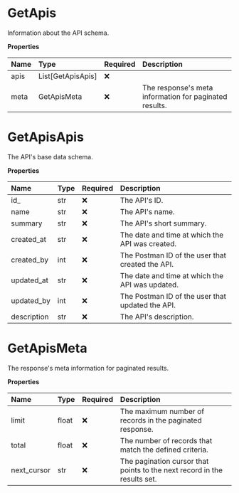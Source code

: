 # GetApis

Information about the API schema.

**Properties**

| Name | Type              | Required | Description                                            |
| :--- | :---------------- | :------- | :----------------------------------------------------- |
| apis | List[GetApisApis] | ❌       |                                                        |
| meta | GetApisMeta       | ❌       | The response's meta information for paginated results. |

# GetApisApis

The API's base data schema.

**Properties**

| Name        | Type | Required | Description                                      |
| :---------- | :--- | :------- | :----------------------------------------------- |
| id\_        | str  | ❌       | The API's ID.                                    |
| name        | str  | ❌       | The API's name.                                  |
| summary     | str  | ❌       | The API's short summary.                         |
| created_at  | str  | ❌       | The date and time at which the API was created.  |
| created_by  | int  | ❌       | The Postman ID of the user that created the API. |
| updated_at  | str  | ❌       | The date and time at which the API was updated.  |
| updated_by  | int  | ❌       | The Postman ID of the user that updated the API. |
| description | str  | ❌       | The API's description.                           |

# GetApisMeta

The response's meta information for paginated results.

**Properties**

| Name        | Type  | Required | Description                                                              |
| :---------- | :---- | :------- | :----------------------------------------------------------------------- |
| limit       | float | ❌       | The maximum number of records in the paginated response.                 |
| total       | float | ❌       | The number of records that match the defined criteria.                   |
| next_cursor | str   | ❌       | The pagination cursor that points to the next record in the results set. |

<!-- This file was generated by liblab | https://liblab.com/ -->
